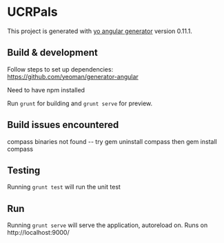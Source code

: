 # UCRPals

This project is generated with [yo angular generator](https://github.com/yeoman/generator-angular)
version 0.11.1.


## Build & development
Follow steps to set up dependencies:
https://github.com/yeoman/generator-angular

Need to have npm installed 

Run `grunt` for building and `grunt serve` for preview.

## Build issues encountered
compass binaries not found  -- try gem uninstall compass then gem install
compass


## Testing

Running `grunt test` will run the unit test

## Run
Running `grunt serve` will serve the application, autoreload on. Runs on http://localhost:9000/


